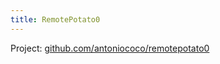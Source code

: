 ```yaml
---
title: RemotePotato0
---
```


Project: [github.com/antoniococo/remotepotato0](https://github.com/antoniococo/remotepotato0)

